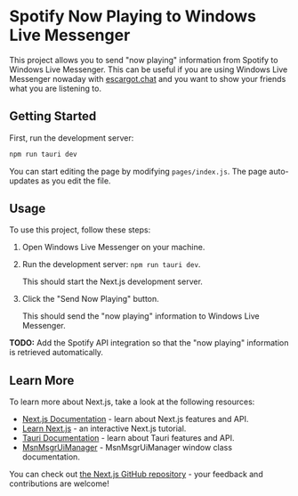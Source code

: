 # Spotify Now Playing to Windows Live Messenger

This project allows you to send "now playing" information from Spotify to Windows Live Messenger. This can be useful if you are using Windows Live Messenger nowaday with [escargot.chat](https://escargot.chat/) and you want to show your friends what you are listening to.

## Getting Started

First, run the development server:

```bash
npm run tauri dev
```

You can start editing the page by modifying `pages/index.js`. The page auto-updates as you edit the file.

## Usage

To use this project, follow these steps:

1. Open Windows Live Messenger on your machine.

2. Run the development server: `npm run tauri dev`.

   This should start the Next.js development server.

3. Click the "Send Now Playing" button.

   This should send the "now playing" information to Windows Live Messenger.

**TODO:** Add the Spotify API integration so that the "now playing" information is retrieved automatically.


## Learn More

To learn more about Next.js, take a look at the following resources:

- [Next.js Documentation](https://nextjs.org/docs) - learn about Next.js features and API.
- [Learn Next.js](https://nextjs.org/learn) - an interactive Next.js tutorial.
- [Tauri Documentation](https://tauri.studio/en/docs/getting-started/intro) - learn about Tauri features and API.
- [MsnMsgrUiManager](https://github.com/segin/psymp3/wiki/MsnMsgrUiManager) - MsnMsgrUiManager window class documentation.

You can check out [the Next.js GitHub repository](https://github.com/vercel/next.js/) - your feedback and contributions are welcome!
